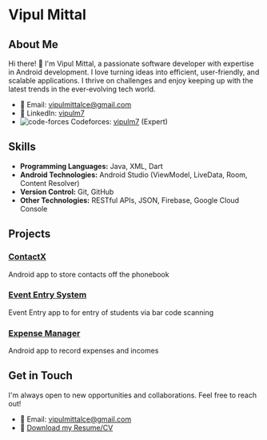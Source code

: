 # Vipul Mittal

## About Me

Hi there! 👋 I'm Vipul Mittal, a passionate software developer with expertise in Android development. I love turning ideas into efficient, user-friendly, and scalable applications. I thrive on challenges and enjoy keeping up with the latest trends in the ever-evolving tech world.

- 📧 Email: [vipulmittalce@gmail.com](mailto:vipulmittalce@gmail.com)
- 💼 LinkedIn: [vipulm7](https://www.linkedin.com/in/vipulm7/)
- ![code-forces](https://github.com/vipulm7/vipulm7/assets/94779461/37a2d650-551d-408c-9060-bb8cd983acdb)
Codeforces: [vipulm7](https://codeforces.com/profile/vipulm7) (Expert)

## Skills

- **Programming Languages:** Java, XML, Dart
- **Android Technologies:** Android Studio (ViewModel, LiveData, Room, Content Resolver)
- **Version Control:** Git, GitHub
- **Other Technologies:** RESTful APIs, JSON, Firebase, Google Cloud Console

## Projects

### [ContactX](https://github.com/vipulm7/contactX)
Android app to store contacts off the phonebook

### [Event Entry System](https://github.com/vipulm7/Event-Entry-System)
Event Entry app to for entry of students via bar code scanning

### [Expense Manager](https://github.com/vipulm7/ExpenseManager)
Android app to record expenses and incomes

## Get in Touch

I'm always open to new opportunities and collaborations. Feel free to reach out!

- 📧 Email: [vipulmittalce@gmail.com](mailto:vipulmittalce@gmail.com)
- 📱 [Download my Resume/CV](https://drive.google.com/drive/folders/1tXVqKlphGe7r4zbK2ONK5BCZ31MMH74h)
